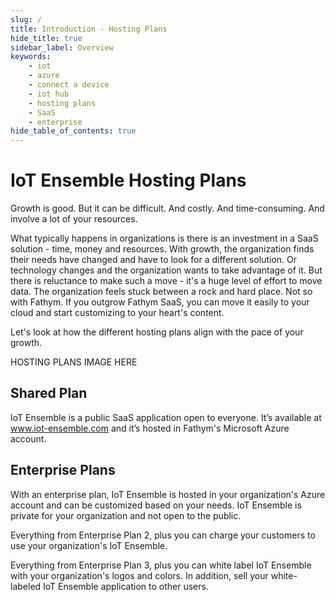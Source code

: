 ```yaml
---
slug: /
title: Introduction - Hosting Plans
hide_title: true
sidebar_label: Overview
keywords:
    - iot
    - azure
    - connect a device
    - iot hub
    - hosting plans
    - SaaS
    - enterprise
hide_table_of_contents: true
---
```


# IoT Ensemble Hosting Plans

Growth is good.  But it can be difficult. And costly. And time-consuming. And involve a lot of your resources. 

What typically happens in organizations is there is an investment in a SaaS solution - time, money and resources. With growth, the organization finds their needs have changed and have to look for a different solution. Or technology changes and the organization wants to take advantage of it. But there is reluctance to make such a move - it's a huge level of effort to move data. The organization feels stuck between a rock and hard place. Not so with Fathym. If you outgrow Fathym SaaS, you can move it easily to your cloud and start customizing to your heart's content.

Let's look at how the different hosting plans align with the pace of your growth.

HOSTING PLANS IMAGE HERE


## Shared Plan 

IoT Ensemble is a public SaaS application open to everyone. It’s available at www.iot-ensemble.com and it’s hosted in Fathym's Microsoft Azure account. 

## Enterprise Plans 

With an enterprise plan, IoT Ensemble is hosted in your organization's Azure account and can be customized based on your needs. IoT Ensemble is private for your organization and not open to the public. 

Everything from Enterprise Plan 2, plus you can charge your customers to use your organization's IoT Ensemble. 

Everything from Enterprise Plan 3, plus you can white label IoT Ensemble with your organization's logos and colors. In addition, sell your white-labeled IoT Ensemble application to other users. 

